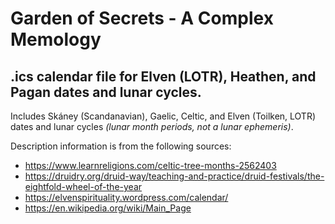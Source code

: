# Garden of Secrets - A Complex Memology
## .ics calendar file for Elven (LOTR), Heathen, and Pagan dates and lunar cycles.
Includes Skáney (Scandanavian), Gaelic, Celtic, and Elven (Toilken, LOTR) dates and lunar cycles *(lunar month periods, not a lunar ephemeris)*.

Description information is from the following sources:
- https://www.learnreligions.com/celtic-tree-months-2562403
- https://druidry.org/druid-way/teaching-and-practice/druid-festivals/the-eightfold-wheel-of-the-year
- https://elvenspirituality.wordpress.com/calendar/
- https://en.wikipedia.org/wiki/Main_Page

